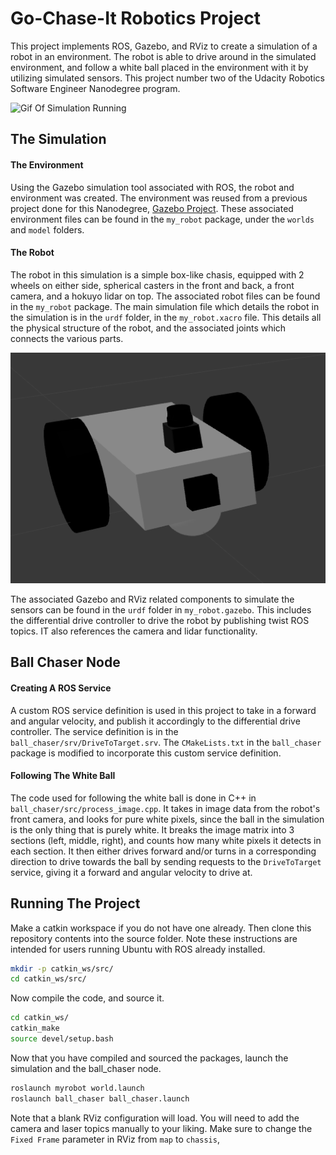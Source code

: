 # Go-Chase-It Robotics Project

This project implements ROS, Gazebo, and RViz to create a simulation of a robot in an environment. The robot is able to drive around in the simulated environment, and follow a white ball placed in the environment with it by utilizing simulated sensors. This project number two of the Udacity Robotics Software Engineer Nanodegree program.  

![Gif Of Simulation Running](images/go_chase_it.gif)

## The Simulation

#### The Environment

Using the Gazebo simulation tool associated with ROS, the robot and environment was created. The environment was reused from a previous project done for this Nanodegree, [Gazebo Project](https://github.com/808brick/Gazebo_Workspace). These associated environment files can be found in the `my_robot` package, under the `worlds` and `model` folders.

#### The Robot

The robot in this simulation is a simple box-like chasis, equipped with 2 wheels on either side, spherical casters in the front and back, a front camera, and a hokuyo lidar on top. The associated robot files can be found in the `my_robot` package. The main simulation file which details the robot in the simulation is in the `urdf` folder, in the `my_robot.xacro` file. This details all the physical structure of the robot, and the associated joints which connects the various parts.

![Robot Picture](images/go_chase_it_robot.png)

The associated Gazebo and RViz related components to simulate the sensors can be found in the `urdf` folder in `my_robot.gazebo`. This includes the differential drive controller to drive the robot by publishing twist ROS topics. IT also references the camera and lidar functionality.  


## Ball Chaser Node

#### Creating A ROS Service
A custom ROS service definition is used in this project to take in a forward and angular velocity, and publish it accordingly to the differential drive controller. The service definition is in the `ball_chaser/srv/DriveToTarget.srv`. The `CMakeLists.txt` in the `ball_chaser` package is modified to incorporate this custom service definition.

#### Following The White Ball
The code used for following the white ball is done in C++ in `ball_chaser/src/process_image.cpp`. It takes in image data from the robot's front camera, and looks for pure white pixels, since the ball in the simulation is the only thing that is purely white. It breaks the image matrix into 3 sections (left, middle, right), and counts how many white pixels it detects in each section. It then either drives forward and/or turns in a corresponding direction to drive towards the ball by sending requests to the `DriveToTarget` service, giving it a forward and angular velocity to drive at.


## Running The Project

Make a catkin workspace if you do not have one already. Then clone this repository contents into the source folder. Note these instructions are intended for users running Ubuntu with ROS already installed.

```bash
mkdir -p catkin_ws/src/
cd catkin_ws/src/
```

Now compile the code, and source it.

```bash
cd catkin_ws/
catkin_make
source devel/setup.bash
```
Now that you have compiled and sourced the packages, launch the simulation and the ball_chaser node.


```bash
roslaunch myrobot world.launch
roslaunch ball_chaser ball_chaser.launch
```

Note that a blank RViz configuration will load. You will need to add the camera and laser topics manually to your liking. Make sure to change the `Fixed Frame` parameter in RViz from `map` to `chassis`,
